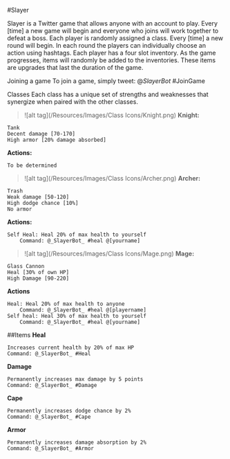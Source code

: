 #Slayer

Slayer is a Twitter game that allows anyone with an account to play. Every [time] a new game will begin and everyone who joins will work together to defeat a boss. Each player is randomly assigned a class. Every [time] a new round will begin. In each round the players can individually choose an action using hashtags. Each player has a four slot inventory. As the game progresses, items will randomly be added to the inventories. These items are upgrades that last the duration of the game.


Joining a game
To join a game, simply tweet:
@_SlayerBot_ #JoinGame


Classes
Each class has a unique set of strengths and weaknesses that synergize when paired with the other classes.


>![alt tag](/Resources/Images/Class Icons/Knight.png) **Knight:**

	Tank
	Decent damage [70-170]
	High armor [20% damage absorbed]
	
**Actions:**
	
	To be determined
	



>![alt tag](/Resources/Images/Class Icons/Archer.png) **Archer:**

	Trash
	Weak damage [50-120]	
	High dodge chance [10%]
	No armor



**Actions:**
	
	Self Heal: Heal 20% of max health to yourself
		Command: @_SlayerBot_ #heal @[yourname]




>![alt tag](/Resources/Images/Class Icons/Mage.png)  **Mage:**

	Glass Cannon
	Heal [30% of own HP]
	High Damage [90-220]

**Actions**

	Heal: Heal 20% of max health to anyone
		Command: @_SlayerBot_ #heal @[playername]
	Self heal: Heal 30% of max health to yourself
		Command: @_SlayerBot_ #heal @[yourname]





##Items
**Heal**

	Increases current health by 20% of max HP
	Command: @_SlayerBot_ #Heal



**Damage**

	Permanently increases max damage by 5 points
	Command: @_SlayerBot_ #Damage



**Cape**

	Permanently increases dodge chance by 2%
	Command: @_SlayerBot_ #Cape



**Armor**

	Permanently increases damage absorption by 2%
	Command: @_SlayerBot_ #Armor



